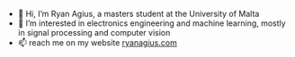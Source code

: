 - 👋 Hi, I’m Ryan Agius, a masters student at the University of Malta
- 👀 I’m interested in electronics engineering and machine learning, mostly in signal processing and computer vision
- 📫 reach me on my website [ryanagius.com](https://www.ryanagius.com/) 

<!---
ryagi97/ryagi97 is a ✨ special ✨ repository because its `README.md` (this file) appears on your GitHub profile.
You can click the Preview link to take a look at your changes.
--->
